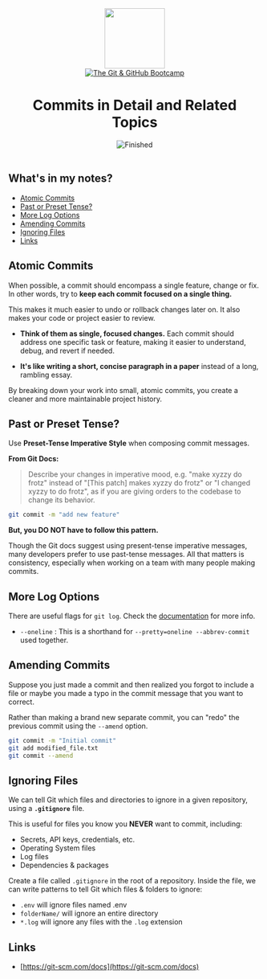 
<div>
<div id="icon" align="center">
<img src="https://media3.giphy.com/media/v1.Y2lkPTc5MGI3NjExM3ZseHp6MDVnZTRheGNndnJ4eXlmYTI0ZHhidnY0b2R4MnU1enRlbSZlcD12MV9pbnRlcm5hbF9naWZfYnlfaWQmY3Q9cw/JWy2zBSXQ55W5Jh00D/giphy.gif" width="120"/>
</div>
<div id="title" align="center">
<a href="https://www.udemy.com/course/git-and-github-bootcamp/">
<img src="https://img.shields.io/badge/The_Git_&amp;_GitHub_Bootcamp-white?logo=udemy&style=for-the-badge&color=D2CBCB" alt="The Git &amp; GitHub Bootcamp" />
</a>
<h1>Commits in Detail and Related Topics</h1>
</div>
</div>

<div align="center">
<img src="https://img.shields.io/badge/Finished-2025--01--26-white?labelColor=2A6041&color=B6EFD4" alt="Finished" />
<br />
<br />
</div>

## What's in my notes?

- [Atomic Commits](#atomic-commits)
- [Past or Preset Tense?](#past-or-preset-tense)
- [More Log Options](#more-log-options)
- [Amending Commits](#amending-commits)
- [Ignoring Files](#ignoring-files)
- [Links](#links)

## Atomic Commits

When possible, a commit should encompass a single feature, change or fix. In other words, try to **keep each commit focused on a single thing.**

This makes it much easier to undo or rollback changes later on. It also makes your code or project easier to review.

- **Think of them as single, focused changes.** Each commit should address one specific task or feature, making it easier to understand, debug, and revert if needed.

- **It's like writing a short, concise paragraph in a paper** instead of a long, rambling essay.

By breaking down your work into small, atomic commits, you create a cleaner and more maintainable project history.

## Past or Preset Tense?

Use **Preset-Tense Imperative Style** when composing commit messages.

**From Git Docs:**

> Describe your changes in imperative mood, e.g. "make xyzzy do frotz" instead of "\[This patch\] makes xyzzy do frotz" or "I changed xyzzy to do frotz", as if you are giving orders to the codebase to change its behavior.

```bash
git commit -m "add new feature"
```

**But, you DO NOT have to follow this pattern.**

Though the Git docs suggest using present-tense imperative messages, many developers prefer to use past-tense messages. All that matters is consistency, especially when working on a team with many people making commits.

## More Log Options

There are useful flags for `git log`. Check the [documentation](https://git-scm.com/docs/git-log) for more info.

- `--oneline` : This is a shorthand for `--pretty=oneline --abbrev-commit` used together.

## Amending Commits

Suppose you just made a commit and then realized you forgot to include a file or maybe you made a typo in the commit message that you want to correct.

Rather than making a brand new separate commit, you can "redo" the previous commit using the `--amend` option.

```bash
git commit -m "Initial commit"
git add modified_file.txt
git commit --amend
```

## Ignoring Files

We can tell Git which files and directories to ignore in a given repository, using a **`.gitignore`** file.

This is useful for files you know you **NEVER** want to commit, including:

- Secrets, API keys, credentials, etc.
- Operating System files
- Log files
- Dependencies & packages

Create a file called `.gitignore` in the root of a repository. Inside the file, we can write patterns to
tell Git which files & folders to ignore:

- `.env` will ignore files named .env
- `folderName/` will ignore an entire directory
- `*.log` will ignore any files with the `.log` extension

## Links

- [https://git-scm.com/docs](https://git-scm.com/docs)
